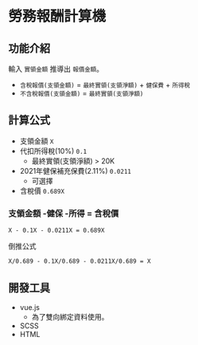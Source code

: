 # 勞務報酬計算機

## 功能介紹
輸入 `實領金額` 推導出 `報價金額`。

* `含稅報價(支領金額)` = `最終實領(支領淨額)` + `健保費` + `所得稅`
* `不含稅報價(支領金額)` = `最終實領(支領淨額)`

## 計算公式
* 支領金額 `X`
* 代扣所得稅(10%) `0.1`
    * 最終實領(支領淨額) > 20K
* 2021年健保補充保費(2.11%) `0.0211`
    * 可選擇
* 含稅價 `0.689X`

### 支領金額 -健保 -所得 = 含稅價
```
X - 0.1X - 0.0211X = 0.689X
```
倒推公式
```
X/0.689 - 0.1X/0.689 - 0.0211X/0.689 = X
```

## 開發工具
* vue.js
  * 為了雙向綁定資料使用。
* SCSS
* HTML
